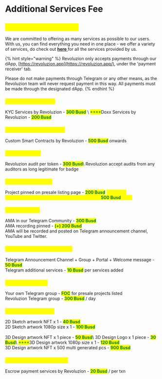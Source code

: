 # Additional Services Fee

## <mark style="color:yellow;">Additional Services Fee</mark>

We are committed to offering as many services as possible to our users. With us, you can find everything you need in one place - we offer a variety of services, do check out [**here** ](broken-reference)for all the services provided by us.

{% hint style="warning" %}
Revoluzion only accepts payments through our dApp, [https://revoluzion.app](https://revoluzion.app/), under the 'payment receiver' tab.&#x20;

Please do not make payments through Telegram or any other means, as the Revoluzion team will never request payment in this way. All payments must be made through the designated dApp.
{% endhint %}

### <mark style="color:yellow;">KYC / Doxx Services</mark>

KYC Services by Revoluzion - <mark style="color:green;">**300 Busd**</mark> <mark style="color:yellow;"></mark> \ <mark style="color:green;">****</mark>Doxx Services by Revoluzion - <mark style="color:green;">**200 Busd**</mark> <mark style="color:yellow;"></mark>&#x20;

### <mark style="color:yellow;">Smart Contract Services</mark>

Custom Smart Contracts by Revoluzion - <mark style="color:green;">**500 Busd**</mark> <mark style="color:yellow;"></mark> onwards

### <mark style="color:yellow;">Audit Services</mark>

Revoluzion audit per token - <mark style="color:green;">**300 Busd**</mark>\ <mark style="color:yellow;"></mark>Revoluzion accept audits from any auditors as long legitimate for badge

### <mark style="color:yellow;">Pinned Project Pool</mark>

Project pinned on presale listing page - <mark style="color:green;">**200 Busd**</mark> <mark style="color:yellow;"></mark> <mark style="color:yellow;"></mark> <mark style="color:yellow;"></mark><mark style="color:green;"><mark style="color:yellow;">****<mark style="color:yellow;"></mark> / day\
Project pinned on Revoluzion Telegram group - <mark style="color:green;">**500 Busd**</mark>  <mark style="color:yellow;"></mark>  / day

### <mark style="color:yellow;">AMA Services</mark>

AMA in our Telegram Community - <mark style="color:green;">**300 Busd**</mark> <mark style="color:yellow;"></mark> \
AMA recording pinned - <mark style="color:green;">**(+) 200 Busd**</mark> <mark style="color:yellow;"></mark> \
AMA will be recorded and posted on Telegram announcement channel, YouTube and Twitter.

### <mark style="color:yellow;">Telegram Creation Services</mark>

Telegram Announcement Channel + Group + Portal + Welcome message - <mark style="color:green;">**50 Busd**</mark>\
Telegram additional services - <mark style="color:green;">**10 Busd**</mark> <mark style="color:yellow;"></mark> per services added

### <mark style="color:yellow;">**Telegram Buy Bot**</mark>

Your own Telegram group - <mark style="color:green;">**FOC**</mark> <mark style="color:yellow;"></mark> for presale projects listed\
Revoluzion Telegram group -  <mark style="color:green;">**300 Busd**</mark>  <mark style="color:yellow;"></mark>  / day

### <mark style="color:yellow;">NFT Artwork Design</mark>

2D Sketch artwork NFT x 1 - <mark style="color:green;">**40 Busd**</mark>\
2D Sketch artwork 1080p size x 1 - <mark style="color:green;">**100 Busd**</mark>\
\
3D Design artwork NFT x 1 piece - <mark style="color:green;">**50 Busd**</mark>\ <mark style="color:yellow;"></mark>3D Design Logo x 1 piece - <mark style="color:yellow;"></mark> <mark style="color:green;">**30 Busd**</mark>\ <mark style="color:green;">****</mark>3D Design artwork 1080p size x 1 - <mark style="color:green;">**120 Busd**</mark>\
3D Design artwork NFT x 500 multi generated pcs - <mark style="color:green;">**900 Busd**</mark>

### <mark style="color:yellow;">Escrow Payment Services</mark>

Escrow payment services by Revoluzion - <mark style="color:green;">**20 Busd**</mark> <mark style="color:yellow;"></mark> / per txn
